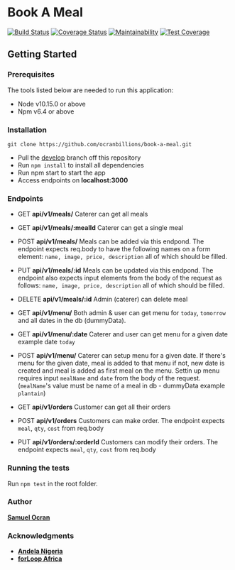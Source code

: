 
# Book A Meal


[![Build Status](https://travis-ci.com/ocranbillions/book-a-meal.svg?branch=develop)](https://travis-ci.com/ocranbillions/book-a-meal) [![Coverage Status](https://coveralls.io/repos/github/ocranbillions/book-a-meal/badge.svg?branch=develop)](https://coveralls.io/github/ocranbillions/book-a-meal?branch=develop) [![Maintainability](https://api.codeclimate.com/v1/badges/8fcde27c84b527e0a8d8/maintainability)](https://codeclimate.com/github/ocranbillions/book-a-meal/maintainability) [![Test Coverage](https://api.codeclimate.com/v1/badges/8fcde27c84b527e0a8d8/test_coverage)](https://codeclimate.com/github/ocranbillions/book-a-meal/test_coverage)
## Getting Started
### Prerequisites
The tools listed below are needed to run this application:
* Node v10.15.0 or above
* Npm v6.4 or above
### Installation
`git clone https://github.com/ocranbillions/book-a-meal.git`
- Pull the [develop](https://github.com/ocranbillions/book-a-meal/tree/develop) branch off this repository
- Run `npm install` to install all dependencies
- Run npm start to start the app
- Access endpoints on **localhost:3000**


### Endpoints
- GET **api/v1/meals/** Caterer can get all meals
- GET **api/v1/meals/:mealId** Caterer can get a single meal
- POST **api/v1/meals/** Meals can be added via this endpond. The endpoint expects req.body to have the following names on a form element: `name, image, price, description` all of which should be filled.
- PUT **api/v1/meals/:id** Meals can be updated via this endpond. The endpoint also expects input elements from the body of the request as follows: `name, image, price, description` all of which should be filled.
- DELETE **api/v1/meals/:id** Admin (caterer) can delete meal

- GET **api/v1/menu/** Both admin & user can get menu for `today`, `tomorrow`  and all dates in the db (dummyData).

- GET **api/v1/menu/:date** Caterer and user can get menu for a given date example date `today`
- POST **api/v1/menu/** Caterer can setup menu for a given date. If there's menu for the given date, meal is added to that menu if not, new date is created and meal is added as first meal on the menu. Settin up menu requires input  `mealName` and `date` from the body of the request. (`mealName`'s value must be name of a meal in db - dummyData example `plantain`)

- GET **api/v1/orders** Customer can get all their orders
- POST **api/v1/orders** Customers can make order. The endpoint expects `meal`, `qty`, `cost` from req.body
- PUT **api/v1/orders/:orderId** Customers can modify their orders. The endpoint expects `meal`, `qty`, `cost` from req.body

### Running the tests
Run `npm test` in the root folder.

### Author
[**Samuel Ocran**](https://twitter.com/ocranbillions)

### Acknowledgments
- [**Andela Nigeria**](https://andela.com/)
- [**forLoop Africa**](https://forloop.africa/)